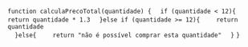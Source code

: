 ```function calculaPrecoTotal(quantidade) {```
```  if (quantidade < 12){```
```    return quantidade * 1.3```
```  }else if (quantidade >= 12){```
```    return quantidade```    
```  }else{```
```    return "não é possível comprar esta quantidade"```
```  }```
```}```